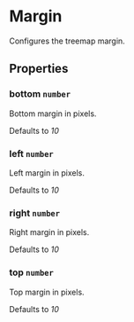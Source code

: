 # Margin

Configures the treemap margin.

## Properties

### bottom `number`

Bottom margin in pixels.

Defaults to *10*

### left `number`

Left margin in pixels.

Defaults to *10*

### right `number`

Right margin in pixels.

Defaults to *10*

### top `number`

Top margin in pixels.

Defaults to *10*
